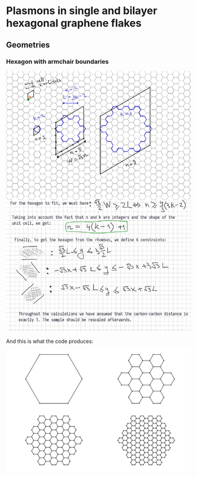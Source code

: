 # Plasmons in single and bilayer hexagonal graphene flakes


## Geometries

### Hexagon with armchair boundaries

![Explanation](./assets/armchair_hexagon.png)

And this is what the code produces:

![Example samples](./assets/example_samples.png)
